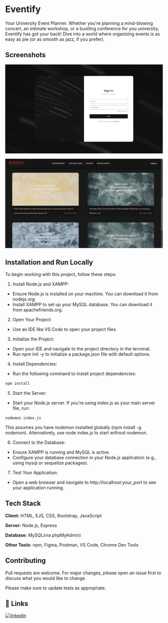 
# Eventify

Your University Event Planner.
Whether you're planning a mind-blowing concert, an intimate workshop, or a bustling conference for you university, Eventify has got your back! Dive into a world where organizing events is as easy as pie (or as smooth as jazz, if you prefer).


## Screenshots

![Login Page Screenshot](/screenshots/loginpage.png?raw=true "Login Page Screenshot Here")

![Home Page Screenshot](./screenshots/homepage.png?raw=true "Home Page Screenshot Here")

## Installation and Run Locally

To begin working with this project, follow these steps:

1. Install Node.js and XAMPP:

- Ensure Node.js is installed on your machine. You can download it from nodejs.org.
- Install XAMPP to set up your MySQL database. You can download it from apachefriends.org.
2. Open Your Project:

- Use an IDE like VS Code to open your project files.
3. Initialize the Project:

- Open your IDE and navigate to the project directory in the terminal.
- Run npm init -y to initialize a package.json file with default options.
4. Install Dependencies:

- Run the following command to install project dependencies:
```bash
npm install
```
5. Start the Server:

- Start your Node.js server. If you're using index.js as your main server file, run:
```
nodemon index.js
```
This assumes you have nodemon installed globally (npm install -g nodemon). Alternatively, use node index.js to start without nodemon.

6. Connect to the Database:

- Ensure XAMPP is running and MySQL is active.
- Configure your database connection in your Node.js application (e.g., using mysql or sequelize packages).
7. Test Your Application:

- Open a web browser and navigate to http://localhost:your_port to see your application running.

## Tech Stack

**Client:**  HTML, EJS, CSS, Bootstrap, JavaScript

**Server:**  Node.js, Express

**Database:**  MySQL(via phpMyAdmin)

**Other Tools:**  npm, Figma, Postman, VS Code, Chrome Dev Tools
## Contributing

Pull requests are welcome. For major changes, please open an issue first
to discuss what you would like to change.

Please make sure to update tests as appropriate.

## 🔗 Links
[![linkedin](https://img.shields.io/badge/linkedin-0A66C2?style=for-the-badge&logo=linkedin&logoColor=white)](www.linkedin.com/in/aarya117)


